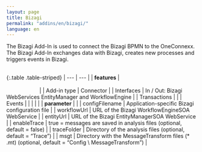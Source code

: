 ```yaml
---
layout: page
title: Bizagi
permalink: "addins/en/bizagi/"
language: en
---
```


The Bizagi Add-In is used to connect the Bizagi BPMN to the OneConnexx.<br />The Bizagi Add-In exchanges data with Bizagi, creates new processes and triggers events in Bizagi.<br /><br />

{:.table .table-striped}
| --- | --- |
| __features__ | &nbsp;&nbsp;&nbsp;&nbsp;&nbsp;&nbsp;&nbsp;&nbsp;&nbsp;&nbsp;&nbsp;&nbsp;&nbsp;&nbsp;&nbsp;&nbsp;&nbsp;&nbsp;&nbsp;&nbsp;&nbsp;&nbsp;&nbsp;&nbsp;&nbsp;&nbsp;&nbsp;&nbsp;&nbsp;&nbsp;&nbsp;&nbsp;&nbsp;&nbsp;&nbsp;&nbsp;&nbsp;&nbsp;&nbsp;&nbsp;&nbsp;&nbsp;&nbsp;&nbsp;&nbsp;&nbsp;&nbsp;&nbsp;&nbsp;&nbsp;&nbsp;&nbsp;&nbsp;&nbsp;&nbsp;&nbsp;&nbsp;&nbsp;&nbsp;&nbsp;&nbsp;&nbsp;&nbsp;&nbsp;&nbsp;&nbsp;&nbsp;&nbsp;&nbsp;&nbsp;&nbsp;&nbsp;&nbsp;&nbsp;&nbsp;&nbsp;&nbsp;&nbsp;&nbsp;&nbsp;&nbsp;&nbsp;&nbsp;&nbsp;&nbsp;&nbsp;&nbsp;&nbsp;&nbsp;&nbsp;&nbsp;&nbsp;&nbsp;&nbsp;&nbsp;&nbsp;&nbsp;&nbsp;&nbsp;&nbsp;&nbsp;&nbsp;&nbsp;&nbsp;&nbsp;&nbsp;&nbsp;&nbsp;&nbsp;&nbsp;&nbsp;&nbsp;&nbsp;&nbsp;&nbsp;&nbsp;&nbsp;&nbsp;&nbsp;&nbsp;&nbsp;&nbsp;&nbsp;&nbsp;&nbsp;&nbsp;&nbsp;&nbsp;&nbsp;&nbsp;&nbsp;&nbsp;&nbsp;&nbsp;&nbsp;&nbsp;&nbsp;&nbsp;&nbsp;&nbsp;&nbsp;&nbsp;&nbsp;&nbsp;&nbsp;&nbsp;&nbsp;&nbsp;&nbsp; |
| Add-in type | Connector |
| Interfaces | In / Out: Bizagi WebServices EntityManager and WorkflowEngine |
| Transactions | |
| Events |  |
| | |
| __parameter__ | |
| configFilename | Application-specific Bizagi configuration file |
| workflowUrl | URL of the Bizagi WorkflowEngineSOA WebService |
| entityUrl | 	URL of the Bizagi EntityManagerSOA WebService |
| enableTrace | true = messages are saved in analysis files (optional, default = false) |
| traceFolder | Directory of the analysis files (optional, default = “Trace”) |
| msgt | Directory with the MessageTransform files (* .mt) (optional, default = “Config \\ MessageTransform”) |


<!-- 
### Anwendungsbeispiele 

ToDo
-->
